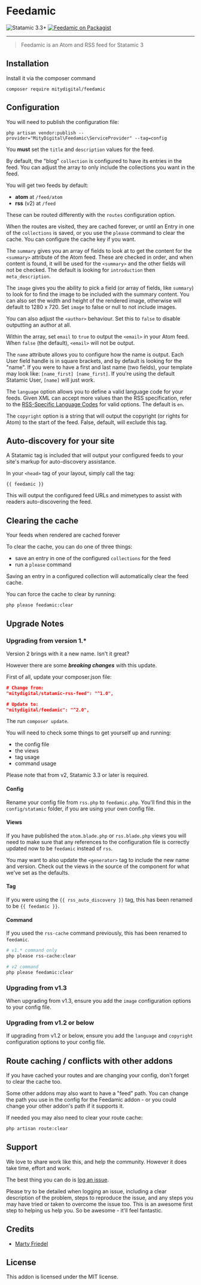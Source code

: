 # Feedamic

<!-- statamic:hide -->

![Statamic 3.3+](https://img.shields.io/badge/Statamic-3.3+-FF269E?style=for-the-badge&link=https://statamic.com)
[![Feedamic on Packagist](https://img.shields.io/packagist/v/mitydigital/feedamic?style=for-the-badge)](https://packagist.org/packages/mitydigital/feedamic/stats)

---

<!-- /statamic:hide -->

> Feedamic is an Atom and RSS feed for Statamic 3

## Installation

Install it via the composer command

```
composer require mitydigital/feedamic
```

## Configuration

You will need to publish the configuration file:

```
php artisan vendor:publish --provider="MityDigital\Feedamic\ServiceProvider" --tag=config
```

You **must** set the `title` and `description` values for the feed.

By default, the "blog" `collection` is configured to have its entries in the feed. You can adjust the array to only
include the collections you want in the feed.

You will get two feeds by default:

- **atom** at `/feed/atom`
- **rss** (v2) at `/feed`

These can be routed differently with the `routes` configuration option.

When the routes are visited, they are cached forever, or until an Entry in one of the `collections` is saved, or you use
the `please` command to clear the cache. You can configure the cache key if you want.

The `summary` gives you an array of fields to look at to get the content for the `<summary>` attribute of the Atom feed.
These are checked in order, and when content is found, it will be used for the `<summary>` and the other fields will not
be checked. The default is looking for `introduction` then `meta_description`.

The `image` gives you the ability to pick a field (or array of fields, like `summary`) to look for to find the image to
be included with the summary content. You can also set the width and height of the rendered image, otherwise will
default to 1280 x 720. Set `image` to false or null to not include images.

You can also adjust the `<author>` behaviour. Set this to `false` to disable outputting an author at all.

Within the array, set `email` to `true` to output the `<email>` in your Atom feed. When `false` (the default), `<email>`
will not be output.

The `name` attribute allows you to configure how the name is output. Each User field handle is in square brackets, and
by default is looking for the "name". If you were to have a first and last name (two fields), your template may look
like: `[name_first] [name_first]`. If you're using the default Statamic User, `[name]` will just work.

The `language` option allows you to define a valid language code for your feeds. Given XML can accept more values than
the RSS specification, refer to the [RSS-Specific Language Codes](https://www.rssboard.org/rss-language-codes) for valid
options. The default is `en`.

The `copyright` option is a string that will output the copyright (or rights for Atom) to the start of the feed. False,
default, will exclude this tag.

## Auto-discovery for your site

A Statamic tag is included that will output your configured feeds to your site's markup for auto-discovery assistance.

In your `<head>` tag of your layout, simply call the tag:

```{{ feedamic }} ```

This will output the configured feed URLs and mimetypes to assist with readers auto-discovering the feed.

## Clearing the cache

Your feeds when rendered are cached forever

To clear the cache, you can do one of three things:

- save an entry in one of the configured `collections` for the feed
- run a ``please`` command

Saving an entry in a configured collection will automatically clear the feed cache.

You can force the cache to clear by running:

```
php please feedamic:clear
```

## Upgrade Notes

### Upgrading from version 1.*

Version 2 brings with it a new name. Isn't it great?

However there are some ***breaking changes*** with this update.

First of all, update your composer.json file:

```json
# Change from:
"mitydigital/statamic-rss-feed": "^1.0",

# Update to:
"mitydigital/feedamic": "^2.0",
```

The run `composer update`.

You will need to check some things to get yourself up and running:

- the config file
- the views
- tag usage
- command usage

Please note that from v2, Statamic 3.3 or later is required.

#### Config

Rename your config file from `rss.php` to `feedamic.php`. You'll find this in the `config/statamic`
folder, if you are using your own config file.

#### Views

If you have published the `atom.blade.php` or `rss.blade.php` views you will need to make sure that any references to
the configuration file is correctly updated now to be `feedamic` instead of `rss`.

You may want to also update the `<generator>` tag to include the new name and version. Check out the views in the source
of the component for what we've set as the defaults.

#### Tag

If you were using the `{{ rss_auto_discovery }}` tag, this has been renamed to be `{{ feedamic }}`.

#### Command

If you used the `rss-cache` command previously, this has been renamed to `feedamic`.

```bash
# v1.* command only
php please rss-cache:clear

# v2 command
php please feedamic:clear
```

### Upgrading from v1.3

When upgrading from v1.3, ensure you add the `image` configuration options to your config file.

### Upgrading from v1.2 or below

If upgrading from v1.2 or below, ensure you add the `language` and `copyright` configuration options to your config
file.

## Route caching / conflicts with other addons

If you have cached your routes and are changing your config, don't forget to clear the cache too.

Some other addons may also want to have a "feed" path. You can change the path you use in the config for the Feedamic
addon - or you could change your other addon's path if it supports it.

If needed you may also need to clear your route cache:

```bash
php artisan route:clear
```

## Support

We love to share work like this, and help the community. However it does take time, effort and work.

The best thing you can do is [log an issue](../../issues).

Please try to be detailed when logging an issue, including a clear description of the problem, steps to reproduce the
issue, and any steps you may have tried or taken to overcome the issue too. This is an awesome first step to helping us
help you. So be awesome - it'll feel fantastic.

## Credits

- [Marty Friedel](https://github.com/martyf)

## License

This addon is licensed under the MIT license.